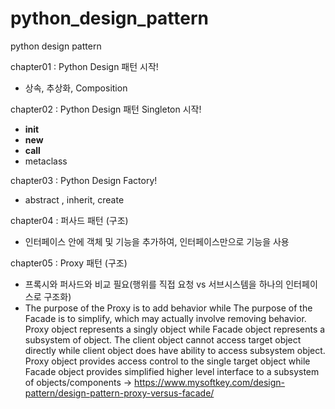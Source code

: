 # python_design_pattern
python design pattern 

chapter01 : Python Design 패턴 시작!
- 상속, 추상화, Composition


chapter02 : Python Design 패턴 Singleton 시작!
- __init__
- __new__ 
- __call__
- metaclass

chapter03 : Python Design Factory! 
- abstract , inherit, create 

chapter04 : 퍼사드 패턴 (구조)
- 인터페이스 안에 객체 및 기능을 추가하여, 인터페이스만으로 기능을 사용

chapter05 : Proxy 패턴 (구조)
- 프록시와 퍼사드와 비교 필요(행위를 직접 요청 vs 서브시스템을 하나의 인터페이스로 구조화)
- The purpose of the Proxy is to add behavior while The purpose of the Facade is to simplify, which may actually involve removing behavior.
Proxy object represents a singly object while Facade object represents a subsystem of object.
The client object cannot access target object directly while client object does have ability to access subsystem object.
Proxy object provides access control to the single target object while Facade object provides simplified higher level interface to a subsystem of objects/components
-> https://www.mysoftkey.com/design-pattern/design-pattern-proxy-versus-facade/
